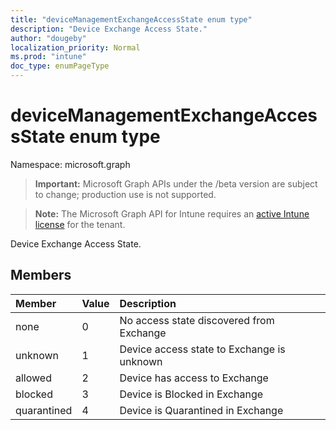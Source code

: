 ```yaml
---
title: "deviceManagementExchangeAccessState enum type"
description: "Device Exchange Access State."
author: "dougeby"
localization_priority: Normal
ms.prod: "intune"
doc_type: enumPageType
---
```


# deviceManagementExchangeAccessState enum type

Namespace: microsoft.graph

> **Important:** Microsoft Graph APIs under the /beta version are subject to change; production use is not supported.

> **Note:** The Microsoft Graph API for Intune requires an [active Intune license](https://go.microsoft.com/fwlink/?linkid=839381) for the tenant.

Device Exchange Access State.

## Members
|Member|Value|Description|
|:---|:---|:---|
|none|0|No access state discovered from Exchange|
|unknown|1|Device access state to Exchange is unknown|
|allowed|2|Device has access to Exchange|
|blocked|3|Device is Blocked in Exchange|
|quarantined|4|Device is Quarantined in Exchange|






